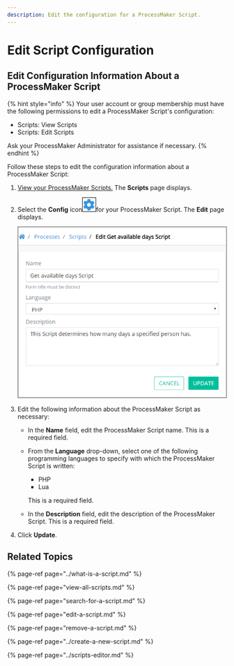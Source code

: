 ```yaml
---
description: Edit the configuration for a ProcessMaker Script.
---
```


# Edit Script Configuration

## Edit Configuration Information About a ProcessMaker Script

{% hint style="info" %}
Your user account or group membership must have the following permissions to edit a ProcessMaker Script's configuration:

* Scripts: View Scripts
* Scripts: Edit Scripts

Ask your ProcessMaker Administrator for assistance if necessary.
{% endhint %}

Follow these steps to edit the configuration information about a ProcessMaker Script:

1. [View your ProcessMaker Scripts.](view-all-scripts.md#view-all-processmaker-scripts) The **Scripts** page displays.
2. Select the **Config** icon![](../../../.gitbook/assets/configure-process-icon-processes-page-processes.png)for your ProcessMaker Script. The **Edit** page displays.  

   ![](../../../.gitbook/assets/edit-script-page-processes.png)

3. Edit the following information about the ProcessMaker Script as necessary:
   * In the **Name** field, edit the ProcessMaker Script name. This is a required field.
   * From the **Language** drop-down, select one of the following programming languages to specify with which the ProcessMaker Script is written:

     * PHP
     * Lua

     This is a required field.

   * In the **Description** field, edit the description of the ProcessMaker Script. This is a required field.
4. Click **Update**.

## Related Topics

{% page-ref page="../what-is-a-script.md" %}

{% page-ref page="view-all-scripts.md" %}

{% page-ref page="search-for-a-script.md" %}

{% page-ref page="edit-a-script.md" %}

{% page-ref page="remove-a-script.md" %}

{% page-ref page="../create-a-new-script.md" %}

{% page-ref page="../scripts-editor.md" %}

